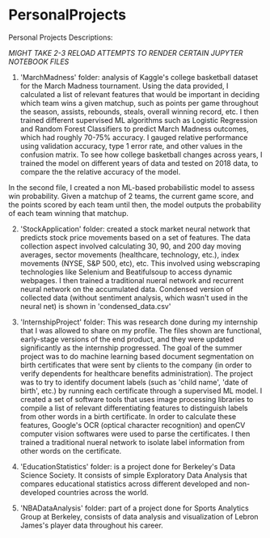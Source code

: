 # PersonalProjects

Personal Projects Descriptions:

*MIGHT TAKE 2-3 RELOAD ATTEMPTS TO RENDER CERTAIN JUPYTER NOTEBOOK FILES*

1) 'MarchMadness' folder: analysis of Kaggle's college basketball dataset for the March Madness tournament. Using the data provided, I calculated a list of relevant features that would be important in deciding which team wins a given matchup, such as points per game throughout the season, assists, rebounds, steals, overall winning record, etc. I then trained different supervised ML algorithms such as Logistic Regression and Random Forest Classifiers to predict March Madness outcomes, which had roughly 70-75% accuracy. I gauged relative performance using validation accuracy, type 1 error rate, and other values in the confusion matrix. To see how college basketball changes across years, I trained the model on different years of data and tested on 2018 data, to compare the the relative accuracy of the model.

  In the second file, I created a non ML-based probabilistic model to assess win probability. Given a matchup of 2 teams, the current game score, and the points scored by each team until then, the model outputs the probability of each team winning that matchup.

2) 'StockApplication' folder: created a stock market neural network that predicts stock price movements based on a set of features. The data collection aspect involved calculating 30, 90, and 200 day moving averages, sector movements (healthcare, technology, etc.), index movements (NYSE, S&P 500, etc), etc. This involved using webscraping technologies like Selenium and Beatifulsoup to access dynamic webpages. I then trained a traditional nueral network and recurrent neural network on the accumulated data. Condensed version of collected data (without sentiment analysis, which wasn't used in the neural net) is shown in 'condensed_data.csv'

3) 'InternshipProject' folder: This was research done during my internship that I was allowed to share on my profile. The files shown are functional, early-stage versions of the end product, and they were updated significantly as the internship progressed. The goal of the summer project was to do machine learning based document segmentation on birth certificates that were sent by clients to the company (in order to verify dependents for healthcare benefits administration). The project was to try to identify document labels (such as 'child name', 'date of birth', etc.) by running each certificate through a supervised ML model. I created a set of software tools that uses image processing  libraries to compile a list of relevant differentiating features to distinguish labels from other words in a birth certificate. In order to calculate these features, Google's OCR (optical character recognition) and openCV computer vision softwares were used to parse the certificates. I then trained a traditional nueral network to isolate label information from other words on the certificate.

4) 'EducationStatistics' folder:  is a project done for Berkeley's Data Science Society. It consists of simple Exploratory Data Analysis that compares educational statistics across different developed and non-developed countries across the world.

5) 'NBADataAnalysis' folder: part of a project done for Sports Analytics Group at Berkeley, consists of data analysis and visualization of Lebron James's player data throughout his career.
